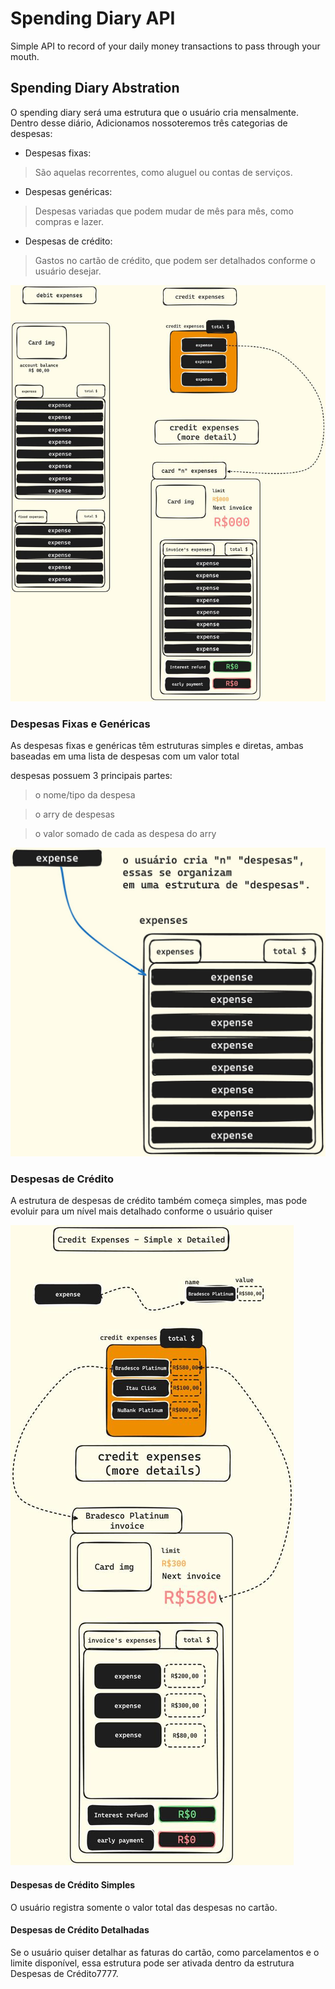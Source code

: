 # Spending Diary API
Simple API to record of your daily money transactions to pass through your mouth.

## Spending Diary Abstration
O spending diary será uma estrutura que o usuário cria mensalmente. Dentro desse diário, Adicionamos nossoteremos três categorias de despesas:

- Despesas fixas: 
> São aquelas recorrentes, como aluguel ou contas de serviços.
- Despesas genéricas: 
> Despesas variadas que podem mudar de mês para mês, como compras e lazer.
- Despesas de crédito: 
> Gastos no cartão de crédito, que podem ser detalhados conforme o usuário desejar.

![expensesTypes](/src/expensesTypes.jpeg)

### Despesas Fixas e Genéricas
As despesas fixas e genéricas têm estruturas simples e diretas, ambas baseadas em uma lista de despesas com um valor total

despesas possuem 3 principais partes:
> o nome/tipo da despesa

> o arry de despesas

> o valor somado de cada as despesa do arry

![expenses](/src/expenses-struct.jpeg)

### Despesas de Crédito
A estrutura de despesas de crédito também começa simples, mas pode evoluir para um nível mais detalhado conforme o usuário quiser

![credit-expenses](/src/credit-expenses-simpleXdetailed.jpeg)

#### Despesas de Crédito Simples
O usuário registra somente o valor total das despesas no cartão.

#### Despesas de Crédito Detalhadas 
Se o usuário quiser detalhar as faturas do cartão, como parcelamentos e o limite disponível, essa estrutura pode ser ativada dentro da estrutura Despesas de Crédito7777.
